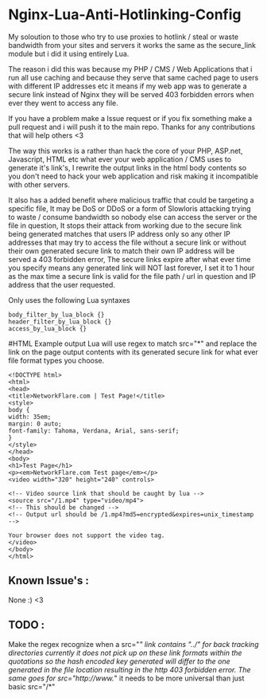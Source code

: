 # Nginx-Lua-Anti-Hotlinking-Config
My soloution to those who try to use proxies to hotlink / steal or waste bandwidth from your sites and servers it works the same as the secure_link module but i did it using entirely Lua.

The reason i did this was because my PHP / CMS / Web Applications that i run all use caching and because they serve that same cached page to users with different IP addresses etc it means if my web app was to generate a secure link instead of Nginx they will be served 403 forbidden errors when ever they went to access any file.

If you have a problem make a Issue request or if you fix something make a pull request and i will push it to the main repo. Thanks for any contributions that will help others <3

The way this works is a rather than hack the core of your PHP, ASP.net, Javascript, HTML etc what ever your web application / CMS uses to generate it's link's, I rewrite the output links in the html body contents so you don't need to hack your web application and risk making it incompatible with other servers.

It also has a added benefit where malicious traffic that could be targeting a specific file, It may be DoS or DDoS or a form of Slowloris attacking trying to waste / consume bandwidth so nobody else can access the server or the file in question, It stops their attack from working due to the secure link being generated matches that users IP address only so any other IP addresses that may try to access the file without a secure link or without their own generated secure link to match their own IP address will be served a 403 forbidden error, The secure links expire after what ever time you specify means any generated link will NOT last forever, I set it to 1 hour as the max time a secure link is valid for the file path / url in question and IP address that the user requested.

Only uses the following Lua syntaxes
```
body_filter_by_lua_block {}
header_filter_by_lua_block {}
access_by_lua_block {}
```

#HTML Example output
Lua will use regex to match src="*" and replace the link on the page output contents with its generated secure link for what ever file format types you choose.
```
<!DOCTYPE html>
<html>
<head>
<title>NetworkFlare.com | Test Page!</title>
<style>
body {
width: 35em;
margin: 0 auto;
font-family: Tahoma, Verdana, Arial, sans-serif;
}
</style>
</head>
<body>
<h1>Test Page</h1>
<p><em>NetworkFlare.com Test page</em></p>
<video width="320" height="240" controls>

<!-- Video source link that should be caught by lua -->
<source src="/1.mp4" type="video/mp4">
<!-- This should be changed -->
<!-- Output url should be /1.mp4?md5=encrypted&expires=unix_timestamp -->

Your browser does not support the video tag.
</video>
</body>
</html>
```

## Known Issue's :
None :) <3

## TODO :
Make the regex recognize when a src="*" link contains "../" for back tracking directories currently it does not pick up on these link formats within the quotations so the hash encoded key generated will differ to the one generated in the file location resulting in the http 403 forbidden error.
The same goes for src="http://www.*" it needs to be more universal than just basic src="/*"
